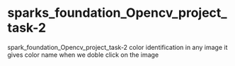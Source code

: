 # sparks_foundation_Opencv_project_task-2
spark_foundation_Opencv_project_task-2
color identification in any image 
it gives color name when we doble click on the image
